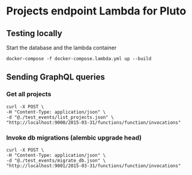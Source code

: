 # Projects endpoint Lambda for Pluto

## Testing locally

Start the database and the lambda container

```docker-compose -f docker-compose.lambda.yml up --build```

## Sending GraphQL queries

### Get all projects
```
curl -X POST \
-H "Content-Type: application/json" \
-d "@./test_events/list_projects.json" \
"http://localhost:9000/2015-03-31/functions/function/invocations"
```

### Invoke db migrations (alembic upgrade head)
```
curl -X POST \
-H "Content-Type: application/json" \
-d "@./test_events/migrate_db.json" \
"http://localhost:9001/2015-03-31/functions/function/invocations"
```
